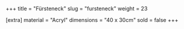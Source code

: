 +++
title = "Fürsteneck"
slug = "fursteneck"
weight = 23

[extra]
material = "Acryl"
dimensions = "40 x 30cm"
sold = false
+++
